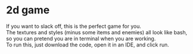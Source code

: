 # 2d game
If you want to slack off, this is the perfect game for you. </br>
The textures and styles (minus some items and enemies) all look like bash, so you can pretend you are in terminal when you are working. </br>
To run this, just download the code, open it in an IDE, and click run.
